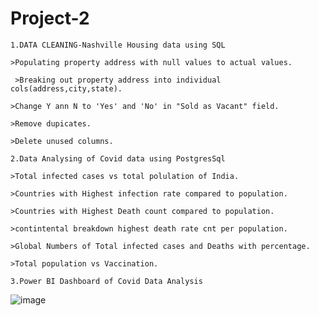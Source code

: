 # Project-2
`1.DATA CLEANING-Nashville Housing data using SQL`

  `>Populating property address with null values to actual values.`
  
 ` >Breaking out property address into individual cols(address,city,state).`
 
  `>Change Y ann N to 'Yes' and 'No' in "Sold as Vacant" field.`
  
  `>Remove dupicates.`
  
  `>Delete unused columns.`

`2.Data Analysing of Covid data using PostgresSql`

  `>Total infected cases vs total polulation of India.`
  
  `>Countries with Highest infection rate compared to population.`
  
  `>Countries with Highest Death count compared to population.`
  
  `>contintental breakdown highest death rate cnt per population.`
  
  `>Global Numbers of Total infected cases and Deaths with percentage.`
  
  `>Total population vs Vaccination.`

`3.Power BI Dashboard of Covid Data Analysis`

![image](https://github.com/Rebecca1061/Data-Analysis-Project-2/assets/152878222/df6f1258-8bc2-468d-b4f9-15987bb05a09)
